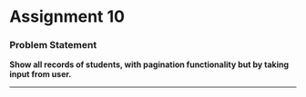 # Assignment 10

### Problem Statement

**Show all records of students, with pagination functionality but by taking input from user.**

---
